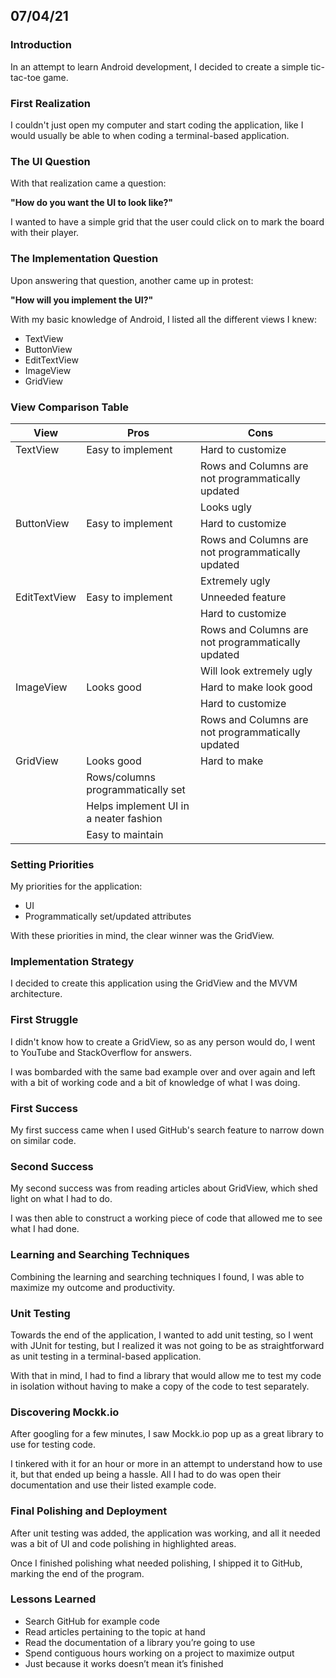 ## 07/04/21

### Introduction
In an attempt to learn Android development, I decided to create a simple tic-tac-toe game.

### First Realization
I couldn't just open my computer and start coding the application, like I would usually be able to when coding a terminal-based application.

### The UI Question
With that realization came a question: 

**"How do you want the UI to look like?"**

I wanted to have a simple grid that the user could click on to mark the board with their player.

### The Implementation Question
Upon answering that question, another came up in protest:

**"How will you implement the UI?"**

With my basic knowledge of Android, I listed all the different views I knew:
- TextView
- ButtonView
- EditTextView
- ImageView
- GridView

### View Comparison Table
| View         | Pros                               | Cons                                            |
|--------------|------------------------------------|-------------------------------------------------|
| TextView     | Easy to implement                  | Hard to customize                               |
|              |                                    | Rows and Columns are not programmatically updated|
|              |                                    | Looks ugly                                      |
| ButtonView   | Easy to implement                  | Hard to customize                               |
|              |                                    | Rows and Columns are not programmatically updated|
|              |                                    | Extremely ugly                                  |
| EditTextView | Easy to implement                  | Unneeded feature                                |
|              |                                    | Hard to customize                               |
|              |                                    | Rows and Columns are not programmatically updated|
|              |                                    | Will look extremely ugly                        |
| ImageView    | Looks good                         | Hard to make look good                          |
|              |                                    | Hard to customize                               |
|              |                                    | Rows and Columns are not programmatically updated|
| GridView     | Looks good                         | Hard to make                                    |
|              | Rows/columns programmatically set  |                                                 |
|              | Helps implement UI in a neater fashion |                                                 |
|              | Easy to maintain                   |                                                 |

### Setting Priorities
My priorities for the application:
- UI
- Programmatically set/updated attributes

With these priorities in mind, the clear winner was the GridView.

### Implementation Strategy
I decided to create this application using the GridView and the MVVM architecture.

### First Struggle
I didn't know how to create a GridView, so as any person would do, I went to YouTube and StackOverflow for answers.

I was bombarded with the same bad example over and over again and left with a bit of working code and a bit of knowledge of what I was doing.

### First Success
My first success came when I used GitHub's search feature to narrow down on similar code.

### Second Success
My second success was from reading articles about GridView, which shed light on what I had to do.

I was then able to construct a working piece of code that allowed me to see what I had done.

### Learning and Searching Techniques
Combining the learning and searching techniques I found, I was able to maximize my outcome and productivity.

### Unit Testing
Towards the end of the application, I wanted to add unit testing, so I went with JUnit for testing, but I realized it was not going to be as straightforward as unit testing in a terminal-based application.

With that in mind, I had to find a library that would allow me to test my code in isolation without having to make a copy of the code to test separately.

### Discovering Mockk.io
After googling for a few minutes, I saw Mockk.io pop up as a great library to use for testing code.

I tinkered with it for an hour or more in an attempt to understand how to use it, but that ended up being a hassle. All I had to do was open their documentation and use their listed example code.

### Final Polishing and Deployment
After unit testing was added, the application was working, and all it needed was a bit of UI and code polishing in highlighted areas.

Once I finished polishing what needed polishing, I shipped it to GitHub, marking the end of the program.

### Lessons Learned
- Search GitHub for example code
- Read articles pertaining to the topic at hand
- Read the documentation of a library you’re going to use
- Spend contiguous hours working on a project to maximize output
- Just because it works doesn’t mean it’s finished
